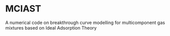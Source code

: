# MCIAST
A numerical code on breakthrough curve modelling for multicomponent gas mixtures based on Ideal Adsorption Theory
